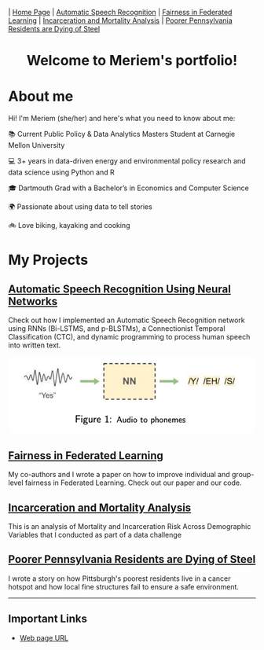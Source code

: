 | [Home Page](https://itsmeriem.github.io/Meriem/)  | [Automatic Speech Recognition](UtterancetoPhonemeMapping.ipynb) | [Fairness in Federated Learning](fairness_in_FL.md) | [Incarceration and Mortality Analysis](county_analysis.md) | [Poorer Pennsylvania Residents are Dying of Steel](https://carnegiemellon.shorthandstories.com/air-pollution-clairton-pa/index.html)

<h1 align="center">Welcome to Meriem's portfolio!</h1>

# About me

Hi!  I'm Meriem (she/her) and here's what you need to know about me:

📚 Current Public Policy & Data Analytics Masters Student at Carnegie Mellon University

💻 3+ years in data-driven energy and environmental policy research and data science using Python and R

🎓 Dartmouth Grad with a Bachelor’s in Economics and Computer Science

🌍 Passionate about using data to tell stories

🚲 Love biking, kayaking and cooking


# My Projects

## [Automatic Speech Recognition Using Neural Networks](UtterancetoPhonemeMapping.ipynb)
Check out how I implemented an Automatic Speech Recognition network using RNNs (Bi-LSTMS, and p-BLSTMs), a Connectionist Temporal Classification (CTC), and dynamic programming to process human speech into written text.

<p align="center">
    <img src="yes_example.png" width="500">
</p>

## [Fairness in Federated Learning](fairness_in_FL.md) 
My co-authors and I wrote a paper on how to improve individual and group-level fairness in Federated Learning. Check out our paper and our code.

## [Incarceration and Mortality Analysis](county_analysis.md)
This is an analysis of Mortality and Incarceration Risk Across Demographic Variables that I conducted as part of a data challenge

## [Poorer Pennsylvania Residents are Dying of Steel](https://carnegiemellon.shorthandstories.com/air-pollution-clairton-pa/index.html)
I wrote a story on how Pittsburgh's poorest residents live in a cancer hotspot and how local fine structures fail to ensure a safe environment.


---
## Important Links 
- [Web page URL](https://itsmeriem.github.io/Meriem/)
